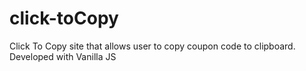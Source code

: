# click-toCopy
Click To Copy site that allows user to copy coupon code to clipboard. Developed with Vanilla JS
